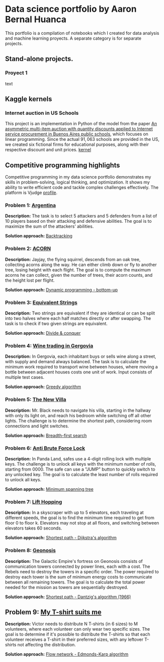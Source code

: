 # Data science portfolio by Aaron Bernal Huanca

This portfolio is a compilation of notebooks which I created for data analysis and machine learning proyects. A separate category is for separate projects.

## Stand-alone projects.

### Proyect 1
text

## Kaggle kernels

### Internet auction in US Schools
This project is an implementation in Python of the model from the paper [An asymmetric multi-item auction with quantity discounts applied to Internet service procurement in Buenos Aires public schools](https://doi.org/10.1007/s10479-016-2164-x), which focuses on linear programming. Since the actual $91,063$ schools are provided in the US, we created six fictional firms for educational purposes, along with their respective discount and unit prices. [kernel](https://www.kaggle.com/code/aarnbernal/internet-auction-in-us-schools)

## Competitive programming highlights

Competitive programming in my data science portfolio demonstrates my skills in problem-solving, logical thinking, and optimization. It shows my ability to write efficient code and tackle complex challenges effectively. The platform is Vjudge [profile](https://vjudge.net/user/aaron_bernal). 

### Problem 1: [Argentina](https://vjudge.net/problem/UVA-11804)
**Description:** The task is to select 5 attackers and 5 defenders from a list of 10 players based on their attacking and defensive abilities. The goal is to maximize the sum of the attackers' abilities.

**Solution approach:** [Backtracking](https://vjudge.net/solution/50555912/DUjEFQ2r9EikgZdmi5gl)

### Problem 2: [ACORN](https://vjudge.net/problem/UVA-1231)
**Description:** Jayjay, the flying squirrel, descends from an oak tree, collecting acorns along the way. He can either climb down or fly to another tree, losing height with each flight. The goal is to compute the maximum acorns he can collect, given the number of trees, their acorn counts, and the height lost per flight.

**Solution approach:** [Dynamic programming - bottom-up](https://vjudge.net/solution/50555998/JoXZzl5GpxC8CJVxv9FN)

### Problem 3: [Equivalent Strings](https://vjudge.net/problem/CodeForces-559B)
**Description:** Two strings are equivalent if they are identical or can be split into two halves where each half matches directly or after swapping. The task is to check if two given strings are equivalent.

**Solution approach:** [Divide & conquer](https://vjudge.net/solution/50690686/EkVrOSRbFNVtlQyggX96)

### Problem 4: [Wine trading in Gergovia](https://vjudge.net/problem/SPOJ-GERGOVIA)
**Description:** In Gergovia, each inhabitant buys or sells wine along a street, with supply and demand always balanced. The task is to calculate the minimum work required to transport wine between houses, where moving a bottle between adjacent houses costs one unit of work. Input consists of multiple test cases.

**Solution approach:** [Greedy algorithm](https://vjudge.net/solution/50882918/74NhAgRkjQJoHaAecm4s)

### Problem 5: [The New Villa](https://vjudge.net/problem/UVA-321)
**Description:** Mr. Black needs to navigate his villa, starting in the hallway with only its light on, and reach his bedroom while switching off all other lights. The challenge is to determine the shortest path, considering room connections and light switches.

**Solution approach:** [Breadth-first search](https://vjudge.net/solution/53216512/xBdtX0xkkEhlLW7dZqkI)

### Problem 6: [Anti Brute Force Lock](https://vjudge.net/problem/UVA-1235)
**Description:** In Panda Land, safes use a 4-digit rolling lock with multiple keys. The challenge is to unlock all keys with the minimum number of rolls, starting from 0000. The safe can use a "JUMP" button to quickly switch to any unlocked key. The goal is to calculate the least number of rolls required to unlock all keys.

**Solution approach:** [Minimum spanning tree](https://vjudge.net/solution/51559789/nPGSzMxUaLYUVgdRgKWh)

### Problem 7: [Lift Hopping](https://vjudge.net/problem/UVA-10801)
**Description:** In a skyscraper with up to 5 elevators, each traveling at different speeds, the goal is to find the minimum time required to get from floor 0 to floor k. Elevators may not stop at all floors, and switching between elevators takes 60 seconds.

**Solution approach:** [Shortest path - Dijkstra's algorithm](https://vjudge.net/solution/51666430/SGWzRqQbBXR3B6TuU5zb)

### Problem 8: [Geonosis](https://vjudge.net/problem/UVA-13211)
**Description:** The Galactic Empire's fortress on Geonosis consists of communication towers connected by power lines, each with a cost. The Rebels need to destroy the towers in a specific order. The power required to destroy each tower is the sum of minimum energy costs to communicate between all remaining towers. The goal is to calculate the total power needed for the mission as towers are sequentially destroyed.

**Solution approach:** [Shortest path - Dantzig's algorithm (1966)](https://vjudge.net/solution/51862270/8cfpfeEB6ndL87T03xIL)

## Problem 9: [My T-shirt suits me](https://vjudge.net/problem/UVA-11045)
**Description:** Victor needs to distribute N T-shirts (in 6 sizes) to M volunteers, where each volunteer can only wear two specific sizes. The goal is to determine if it's possible to distribute the T-shirts so that each volunteer receives a T-shirt in their preferred sizes, with any leftover T-shirts not affecting the distribution.

**Solution approach:** [Flow network - Edmonds-Karp algorithm](https://vjudge.net/solution/53307955/lrmVU68nqRBQqmiSFlLF)
